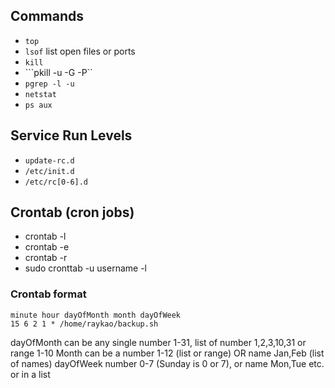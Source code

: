 ## Commands

- ```top```
- ```lsof``` list open files or ports
- ```kill```
- ```pkill -u -G -P``
- ```pgrep -l -u```
- ```netstat```
- ```ps aux```

## Service Run Levels

- ```update-rc.d```
- ```/etc/init.d```
- ```/etc/rc[0-6].d```

## Crontab (cron jobs)
- crontab -l
- crontab -e
- crontab -r
- sudo cronttab -u username -l

### Crontab format
```
minute hour dayOfMonth month dayOfWeek
15 6 2 1 * /home/raykao/backup.sh
```
dayOfMonth can be any single number 1-31, list of number 1,2,3,10,31 or range 1-10
Month can be a number 1-12 (list or range) OR name Jan,Feb (list of names)
dayOfWeek number 0-7 (Sunday is 0 or 7), or name Mon,Tue etc. or in a list


